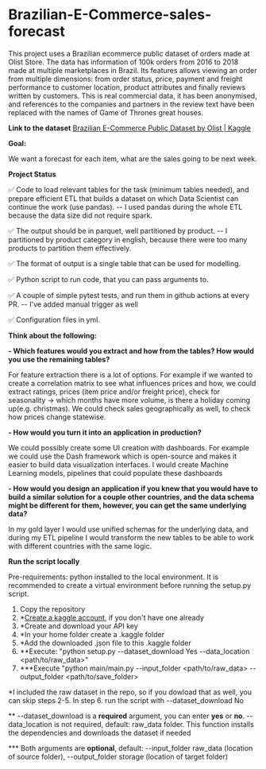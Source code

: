 # Brazilian-E-Commerce-sales-forecast

This project uses a Brazilian ecommerce public dataset of orders made at Olist Store. The data has information of 100k orders from 2016 to 2018 made at multiple marketplaces in Brazil. Its features allows viewing an order from multiple dimensions: from order status, price, payment and freight performance to customer location, product attributes and finally reviews written by customers. This is real commercial data, it has been anonymised, and references to the companies and partners in the review text have been replaced with the names of Game of Thrones great houses.


**Link to the dataset**
[Brazilian E-Commerce Public Dataset by Olist | Kaggle](https://www.kaggle.com/datasets/olistbr/brazilian-ecommerce/data?select=olist_orders_dataset.csv)


**Goal:**

We want a forecast for each item, what are the sales going to be next week.


**Project Status** 

✅ Code to load relevant tables for the task (minimum tables needed), and prepare efficient ETL that builds a dataset on which Data Scientist can continue the work (use pandas). --
I used pandas during the whole ETL because the data size did not require spark.

✅ The output should be in parquet, well partitioned by product. -- I partitioned by product category in english, because there were too many products to partition them effectively.

✅ The format of output is a single table that can be used for modelling.

✅ Python script to run code, that you can pass arguments to.

✅ A couple of simple pytest tests, and run them in github actions at every PR. -- I've added manual trigger as well

✅ Configuration files in yml.


**Think about the following:**

**- Which features would you extract and how from the tables? How would you use the remaining tables?**  

For feature extraction there is a lot of options. For example if we wanted to create a correlation matrix to see what influences prices and how, we could extract ratings, prices (item price and/or freight price), check for seasonality -> which months have more volume, is there a holiday coming up(e.g. christmas). We could check  sales geographically as well, to check how prices change statewise.
  
**- How would you turn it into an application in production?**

  We could possibly create some UI creation with dashboards. For example we could use the Dash framework which is open-source and makes it easier to build data visualization interfaces. 
  I would create Machine Learning models, pipelines that could populate these dashboards

**- How would you design an application if you knew that you would have to build a similar solution for a couple other countries, and the data schema might be different for them, however, you can get the same underlying data?**

  In my gold layer I would use unified schemas for the underlying data, and during my ETL pipeline I would transform the new tables to be able to work with different countries with the same logic.

  
**Run the script locally**

Pre-requirements: 
python installed to the local environment. It is recommended to create a virtual environment before running the setup.py script.
1. Copy the repository
2. *[Create a kaggle account](https://www.kaggle.com/account/login?phase=startRegisterTab&returnUrl=%2F), if you don't have one already 
3. *Create and download your API key
4. *In your home folder create a .kaggle folder
5. *Add the downloaded .json file to this .kaggle folder
6. **Execute: "python setup.py --dataset_download Yes --data_location <path/to/raw_data>"
7. ***Execute "python main/main.py --input_folder <path/to/raw_data> --output_folder <path/to/save_folder>

*I included the raw dataset in the repo, so if you dowload that as well, you can skip steps 2-5. In step 6. run the script with --dataset_download No
  
** --dataset_download is a **required** argument, you can enter **yes** or **no**. --data_location is not required, default: raw_data folder. This function installs the dependencies and downloads the dataset if needed

*** Both arguments are **optional**, default: --input_folder raw_data (location of source folder), --output_folder storage (location of target folder)
